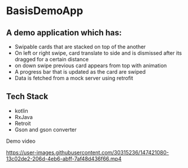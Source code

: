 # BasisDemoApp

## A demo application which has: 
- Swipable cards that are stacked on top of the another
- On left or right swipe, card translate to side and is dismissed after its dragged for a certain distance
- on down swipe previous card appears from top with animation
- A progress bar that is updated as the card are swiped
- Data is fetched from a mock server using retrofit
## Tech Stack
- kotlin
- RxJava
- Retroit
- Gson and gson converter
    
Demo video

https://user-images.githubusercontent.com/30315236/147421080-13c02de2-206d-4eb6-abff-7af48d436f66.mp4

